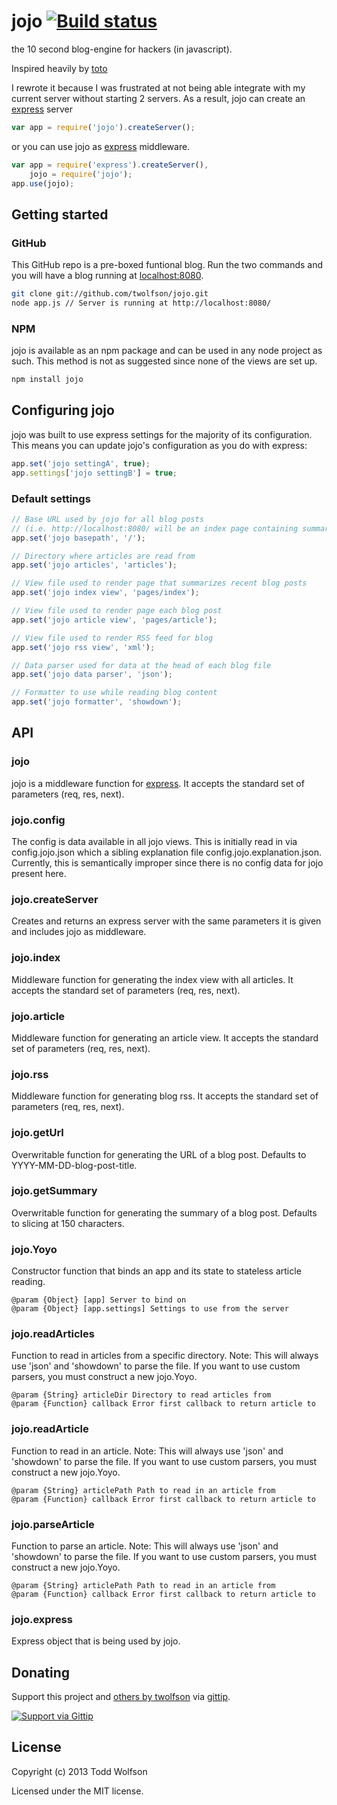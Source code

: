 # jojo [![Build status](https://travis-ci.org/twolfson/jojo.png?branch=master)](https://travis-ci.org/twolfson/jojo)
the 10 second blog-engine for hackers (in javascript).

Inspired heavily by [toto](https://github.com/cloudhead/toto)

I rewrote it because I was frustrated at not being able integrate with my current server without starting 2 servers.
As a result, jojo can create an [express](http://expressjs.com/) server

```js
var app = require('jojo').createServer();
```

or you can use jojo as [express](http://expressjs.com/) middleware.

```js
var app = require('express').createServer(),
    jojo = require('jojo');
app.use(jojo);
```

## Getting started
### GitHub
This GitHub repo is a pre-boxed funtional blog. Run the two commands and you will have a blog running at [localhost:8080](http://localhost:8080).

```bash
git clone git://github.com/twolfson/jojo.git
node app.js // Server is running at http://localhost:8080/
```

### NPM
jojo is available as an npm package and can be used in any node project as such. This method is not as suggested since none of the views are set up.

```bash
npm install jojo
```

## Configuring jojo
jojo was built to use express settings for the majority of its configuration. This means you can update jojo's configuration as you do with express:

```js
app.set('jojo settingA', true);
app.settings['jojo settingB'] = true;
```

### Default settings

```js
// Base URL used by jojo for all blog posts
// (i.e. http://localhost:8080/ will be an index page containing summaries of recent blog posts.)
app.set('jojo basepath', '/');

// Directory where articles are read from
app.set('jojo articles', 'articles');

// View file used to render page that summarizes recent blog posts
app.set('jojo index view', 'pages/index');

// View file used to render page each blog post
app.set('jojo article view', 'pages/article');

// View file used to render RSS feed for blog
app.set('jojo rss view', 'xml');

// Data parser used for data at the head of each blog file
app.set('jojo data parser', 'json');

// Formatter to use while reading blog content
app.set('jojo formatter', 'showdown');
```

## API
### jojo
jojo is a middleware function for [express](http://expressjs.com/). It accepts the standard set of parameters (req, res, next).

### jojo.config
The config is data available in all jojo views. This is initially read in via config.jojo.json which a sibling explanation file config.jojo.explanation.json.
Currently, this is semantically improper since there is no config data for jojo present here.

### jojo.createServer
Creates and returns an express server with the same parameters it is given and includes jojo as middleware.

### jojo.index
Middleware function for generating the index view with all articles. It accepts the standard set of parameters (req, res, next).

### jojo.article
Middleware function for generating an article view. It accepts the standard set of parameters (req, res, next).

### jojo.rss
Middleware function for generating blog rss. It accepts the standard set of parameters (req, res, next).

### jojo.getUrl
Overwritable function for generating the URL of a blog post. Defaults to YYYY-MM-DD-blog-post-title.

### jojo.getSummary
Overwritable function for generating the summary of a blog post. Defaults to slicing at 150 characters.

### jojo.Yoyo
Constructor function that binds an app and its state to stateless article reading.

```
@param {Object} [app] Server to bind on
@param {Object} [app.settings] Settings to use from the server
```

### jojo.readArticles
Function to read in articles from a specific directory. Note: This will always use 'json' and 'showdown' to parse the file. If you want to use custom parsers, you must construct a new jojo.Yoyo.

```
@param {String} articleDir Directory to read articles from
@param {Function} callback Error first callback to return article to
```

### jojo.readArticle
Function to read in an article. Note: This will always use 'json' and 'showdown' to parse the file. If you want to use custom parsers, you must construct a new jojo.Yoyo.

```
@param {String} articlePath Path to read in an article from
@param {Function} callback Error first callback to return article to
```

### jojo.parseArticle
Function to parse an article. Note: This will always use 'json' and 'showdown' to parse the file. If you want to use custom parsers, you must construct a new jojo.Yoyo.

```
@param {String} articlePath Path to read in an article from
@param {Function} callback Error first callback to return article to
```

### jojo.express
Express object that is being used by jojo.

## Donating
Support this project and [others by twolfson][gittip] via [gittip][].

[![Support via Gittip][gittip-badge]][gittip]

[gittip-badge]: https://rawgithub.com/twolfson/gittip-badge/master/dist/gittip.png
[gittip]: https://www.gittip.com/twolfson/

## License
Copyright (c) 2013 Todd Wolfson

Licensed under the MIT license.